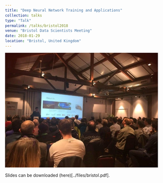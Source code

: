 ```yaml
---
title: "Deep Neural Network Training and Applications"
collection: talks
type: "Talk"
permalink: /talks/bristol2018
venue: "Bristol Data Scientists Meeting"
date: 2018-01-29
location: "Bristol, United Kingdom"
---
```


![Bristol Data Scientists Meeting, January 2018](../images/bristol2018.jpg)

Slides can be downloaded (here)[../files/bristol.pdf].